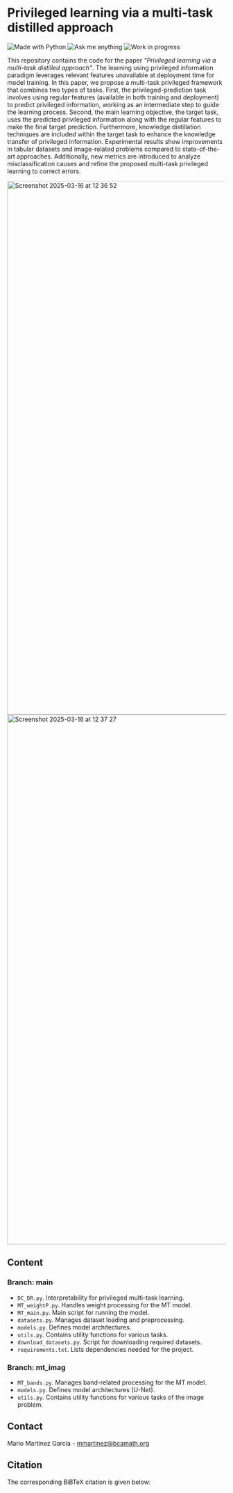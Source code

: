 # Privileged learning via a multi-task distilled approach

[python-img]: https://img.shields.io/badge/Made%20with-Python-blue
[ama-img]: https://img.shields.io/badge/Ask%20me-anything-yellowgreen
[wip-img]:https://img.shields.io/badge/Work%20in%20progress-8A2BE2

![Made with Python][python-img]
![Ask me anything][ama-img]
![Work in progress][wip-img]

This repository contains the code for the paper _"Privileged learning via a multi-task distilled approach"_. The learning using privileged information paradigm leverages relevant features unavailable at deployment time for model training. In this paper, we propose a multi-task privileged framework that combines two types of tasks. First, the privileged-prediction task involves using regular features (available in both training and deployment) to predict privileged information, working as an intermediate step to guide the learning process. Second, the main learning objective, the target task, uses the predicted privileged information along with the regular features to make the final target prediction. Furthermore, knowledge distillation techniques are included within the target task to enhance the knowledge transfer of privileged information. Experimental results show improvements in tabular datasets and image-related problems compared to state-of-the-art approaches. Additionally, new metrics are introduced to analyze misclassification causes and refine the proposed multi-task privileged learning to correct errors. 

<img width="1228" alt="Screenshot 2025-03-16 at 12 36 52" src="https://github.com/user-attachments/assets/1517f7fe-3352-47ea-99ab-84c7b2ca6bb3" />

<img width="1219" alt="Screenshot 2025-03-16 at 12 37 27" src="https://github.com/user-attachments/assets/072a927f-3a8a-4125-81af-79a583961b32" />

## Content

### Branch: main
- `DC_DR.py`. Interpretability for privileged multi-task learning. 
- `MT_weightP.py`. Handles weight processing for the MT model.  
- `MT_main.py`. Main script for running the model.  
- `datasets.py`. Manages dataset loading and preprocessing.  
- `models.py`. Defines model architectures.  
- `utils.py`. Contains utility functions for various tasks.  
- `download_datasets.py`. Script for downloading required datasets.  
- `requirements.txt`. Lists dependencies needed for the project.

### Branch: mt_imag

- `MT_bands.py`. Manages band-related processing for the MT model.  
- `models.py`. Defines model architectures (U-Net).  
- `utils.py`. Contains utility functions for various tasks of the image problem.

## Contact

Mario Martínez García - mmartinez@bcamath.org



## Citation

The corresponding BiBTeX citation is given below:
